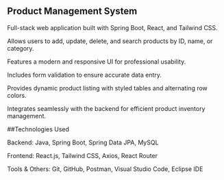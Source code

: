 ## Product Management System

Full-stack web application built with Spring Boot, React, and Tailwind CSS.

Allows users to add, update, delete, and search products by ID, name, or category.

Features a modern and responsive UI for professional usability.

Includes form validation to ensure accurate data entry.

Provides dynamic product listing with styled tables and alternating row colors.

Integrates seamlessly with the backend for efficient product inventory management.


##Technologies Used

Backend: Java, Spring Boot, Spring Data JPA, MySQL

Frontend: React.js, Tailwind CSS, Axios, React Router

Tools & Others: Git, GitHub, Postman, Visual Studio Code, Eclipse IDE
